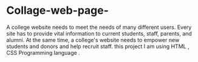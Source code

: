 # Collage-web-page-
A college website needs to meet the needs of many different users. Every site has to provide vital information to current students, staff, parents, and alumni. At the same time, a college's website needs to empower new students and donors and help recruit staff. this project I am using HTML , CSS Programming language . 
